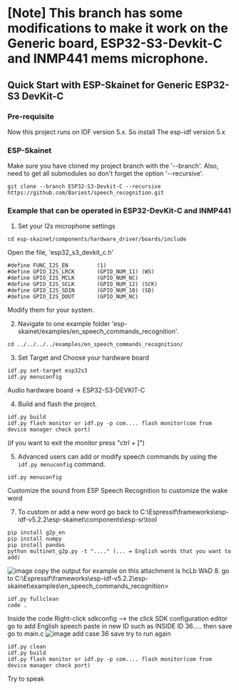 # [Note] This branch has some modifications to make it work on the Generic board, ESP32-S3-Devkit-C and INMP441 mems microphone.
  
## Quick Start with ESP-Skainet for Generic ESP32-S3 DevKit-C 

### Pre-requisite

Now this project runs on IDF version 5.x. So install The esp-idf version 5.x

### ESP-Skainet

Make sure you have cloned my project branch with the '--branch'.
Also, need to get all submodules so don't forget the option '--recursive'.

```
git clone --branch ESP32-S3-Devkit-C --recursive https://github.com/Bariest/speech_recognition.git
```

### Example that can be operated in ESP32-DevKit-C and INMP441 

1. Set your I2s microphone settings 

```
cd esp-skainet/components/hardware_driver/boards/include
```

Open the file, 'esp32_s3_devkit_c.h'
```
#define FUNC_I2S_EN         (1)
#define GPIO_I2S_LRCK       (GPIO_NUM_11) (WS)
#define GPIO_I2S_MCLK       (GPIO_NUM_NC) 
#define GPIO_I2S_SCLK       (GPIO_NUM_12) (SCK)
#define GPIO_I2S_SDIN       (GPIO_NUM_10) (SD)
#define GPIO_I2S_DOUT       (GPIO_NUM_NC)
``` 

Modify them for your system.


2. Navigate to one example folder 'esp-skainet/examples/en_speech_commands_recognition'.
```
cd ../../../../examples/en_speech_commands_recognition/
```

3. Set Target and Choose your hardware board
```
idf.py set-target esp32s3
idf.py menuconfig
```
Audio hardware board
-> ESP32-S3-DEVKIT-C

4. Build and flash the project.
```
idf.py build
idf.py flash monitor or idf.py -p com.... flash monitor(com from device manager check port)
```
(if you want to exit the monitor press "ctrl + ]")

5. Advanced users can add or modify speech commands by using the `idf.py menuconfig` command. 
```
idf.py menuconfig
```
Customize the sound from ESP Speech Recognition to customize the wake word

7. To custom or add a new word go back to C:\Espressif\frameworks\esp-idf-v5.2.2\esp-skainet\components\esp-sr\tool
```
pip install g2p_en
pip install numpy 
pip install pandas
python multinet_g2p.py -t "...." (... = English words that you want to add)
```
![image](https://github.com/user-attachments/assets/846da345-53b4-4f82-8bd9-3a6cc4191145)
copy the output for example on this attachment is hcLb WkD
8. go to C:\Espressif\frameworks\esp-idf-v5.2.2\esp-skainet\examples\en_speech_commands_recognition>
```
idf.py fullclean
code .
```
Inside the code 
Right-click sdkconfig --> the click SDK configuration editor
go to add English speech paste in new ID such as INSIDE ID 36..... then save
go to main.c
![image](https://github.com/user-attachments/assets/fec3f6f2-e560-4774-a758-f7bff96bb951)
add case 36
save 
try to run again
```
idf.py clean
idf.py build
idf.py flash monitor or idf.py -p com.... flash monitor(com from device manager check port)

```
Try to speak



